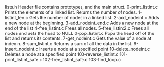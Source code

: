 lists.h
Header file contains prototypes, and the main struct.
0-print_listint.c
Prints the elements of a linked list. Returns the number of nodes.
1-listint_len.c
Gets the number of nodes in a linked list.
2-add_nodeint.c
Adds a new node at the beginning.
3-add_nodeint_end.c
Adds a new node at the end of the list
4-free_listint.c
Frees all nodes.
5-free_listint2.c
Frees all nodes and sets the head to NULL
6-pop_listint.c
Pops the head off of the list and returns its contents.
7-get_nodeint.c
Gets the value of a node at index n.
8-sum_listint.c
Returns a sum of all the data in the list.
9-insert_nodeint.c
Inserts a node at a specified point
10-delete_nodeint.c
Deletes a node at a specified point
100-reverse_listint.c
101-print_listint_safe.c
102-free_listint_safe.c
103-find_loop.c